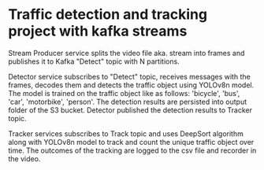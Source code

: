 # Traffic detection and tracking project with kafka streams

Stream Producer service splits the video file aka. stream into frames and publishes it to Kafka "Detect" topic with N partitions.

Detector service subscribes to "Detect" topic, receives messages with the frames, decodes them and detects the traffic object using YOLOv8n model. The model is trained on the traffic object like as follows: 'bicycle', 'bus', 'car', 'motorbike', 'person'.
The detection results are persisted into output folder of the S3 bucket. 
Detector published the detection results to Tracker topic.

Tracker services subscribes to Track topic and uses DeepSort algorithm along with YOLOv8n model to track and count the unique traffic object over time. The outcomes of the tracking are logged to the csv file and recorder in the video.
